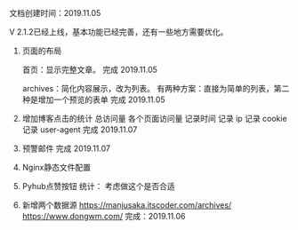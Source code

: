 文档创建时间：2019.11.05

V 2.1.2已经上线，基本功能已经完善，还有一些地方需要优化。

1. 页面的布局

   首页：显示完整文章。
   完成 2019.11.05
   
   archives：简化内容展示，改为列表。
   有两种方案：直接为简单的列表，第二种是增加一个预览的表单
   完成 2019.11.05
   
2. 增加博客点击的统计
   总访问量
   各个页面访问量
   记录时间
   记录 ip
   记录 cookie
   记录 user-agent
   完成 2019.11.07

3. 预警邮件
   完成 2019.11.07
    
4. Nginx静态文件配置


5. Pyhub点赞按钮
   统计：
   考虑做这个是否合适


6. 新增两个数据源
   https://manjusaka.itscoder.com/archives/
   https://www.dongwm.com/
   完成：2019.11.06